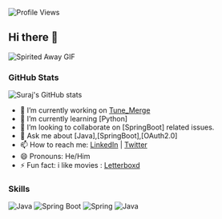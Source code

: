 ![Profile Views](https://komarev.com/ghpvc/?username=yourusername&color=blue)
## Hi there 👋

![Spirited Away GIF](https://media.giphy.com/media/9TYOxSLqBIrK0/giphy.gif)

### GitHub Stats
![Suraj's GitHub stats](https://github-readme-stats.vercel.app/api?username=yourusername&show_icons=true&theme=radical)




<!--
**surajssc1232/surajssc1232** is a ✨ _special_ ✨ repository because its `README.md` (this file) appears on your GitHub profile.

Here are some ideas to get you started:
-->

- 🔭 I’m currently working on [Tune_Merge](https://github.com/surajssc1232/tunemerge)
- 🌱 I’m currently learning [Python]
- 👯 I’m looking to collaborate on [SpringBoot] related issues.
- 💬 Ask me about [Java],[SpringBoot],[OAuth2.0]
- 📫 How to reach me: [LinkedIn](https://www.linkedin.com/in/suraj-chauhan-aa8683217/) | [Twitter](https://x.com/surajkhahai) 
- 😄 Pronouns: He/Him
- ⚡ Fun fact: i like movies : [Letterboxd](https://letterboxd.com/kazzekami/)

### Skills
![Java](https://img.shields.io/badge/Java-ED8B00?style=for-the-badge&logo=java&logoColor=white)
![Spring Boot](https://img.shields.io/badge/Spring_Boot-6DB33F?style=for-the-badge&logo=spring-boot&logoColor=white)
![Spring](https://img.shields.io/badge/spring-%236DB33F.svg?style=for-the-badge&logo=spring&logoColor=white)
![Java](https://img.shields.io/badge/java-%23ED8B00.svg?style=for-the-badge&logo=openjdk&logoColor=white)

